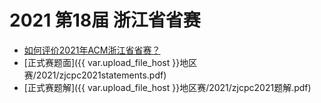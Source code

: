 # 2021 第18届 浙江省省赛

- [如何评价2021年ACM浙江省省赛？](https://www.zhihu.com/question/455125989)
- [正式赛题面]({{ var.upload_file_host }}地区赛/2021/zjcpc2021statements.pdf)
- [正式赛题解]({{ var.upload_file_host }}地区赛/2021/zjcpc2021题解.pdf)
